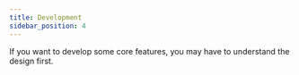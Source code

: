 ```yaml
---
title: Development
sidebar_position: 4
---
```


If you want to develop some core features, you may have to understand the design first.

<!-- Read [Design Doc](../Desixgn). -->